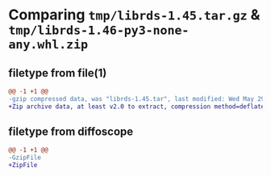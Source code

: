 # Comparing `tmp/librds-1.45.tar.gz` & `tmp/librds-1.46-py3-none-any.whl.zip`

## filetype from file(1)

```diff
@@ -1 +1 @@
-gzip compressed data, was "librds-1.45.tar", last modified: Wed May 29 14:26:56 2024, max compression
+Zip archive data, at least v2.0 to extract, compression method=deflate
```

## filetype from diffoscope

```diff
@@ -1 +1 @@
-GzipFile
+ZipFile
```

